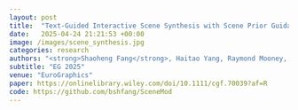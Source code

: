 ```yaml
---
layout: post
title:  "Text‐Guided Interactive Scene Synthesis with Scene Prior Guidance"
date:   2025-04-24 21:21:53 +00:00
image: /images/scene_synthesis.jpg
categories: research
authors: "<strong>Shaoheng Fang</strong>, Haitao Yang, Raymond Mooney, Qixing Huang"
subtitle: "EG 2025"
venue: "EuroGraphics"
paper: https://onlinelibrary.wiley.com/doi/10.1111/cgf.70039?af=R
code: https://github.com/bshfang/SceneMod
---
```



